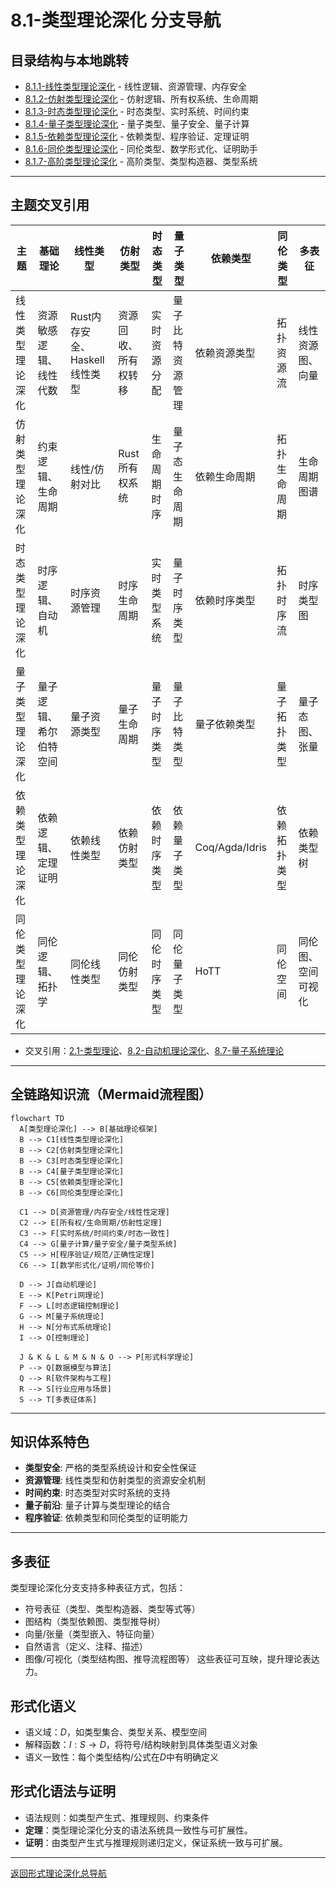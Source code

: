 # 8.1-类型理论深化 分支导航

## 目录结构与本地跳转

- [8.1.1-线性类型理论深化](8.1.1-线性类型理论深化.md) - 线性逻辑、资源管理、内存安全
- [8.1.2-仿射类型理论深化](8.1.2-仿射类型理论深化.md) - 仿射逻辑、所有权系统、生命周期
- [8.1.3-时态类型理论深化](8.1.3-时态类型理论深化.md) - 时态类型、实时系统、时间约束
- [8.1.4-量子类型理论深化](8.1.4-量子类型理论深化.md) - 量子类型、量子安全、量子计算
- [8.1.5-依赖类型理论深化](8.1.5-依赖类型理论深化.md) - 依赖类型、程序验证、定理证明
- [8.1.6-同伦类型理论深化](8.1.6-同伦类型理论深化.md) - 同伦类型、数学形式化、证明助手
- [8.1.7-高阶类型理论深化](8.1.7-高阶类型理论深化.md) - 高阶类型、类型构造器、类型系统

---

## 主题交叉引用

| 主题      | 基础理论 | 线性类型 | 仿射类型 | 时态类型 | 量子类型 | 依赖类型 | 同伦类型 | 多表征 |
|-----------|----------|----------|----------|----------|----------|----------|----------|--------|
| 线性类型理论深化| 资源敏感逻辑、线性代数 | Rust内存安全、Haskell线性类型 | 资源回收、所有权转移 | 实时资源分配 | 量子比特资源管理 | 依赖资源类型 | 拓扑资源流 | 线性资源图、向量|
| 仿射类型理论深化| 约束逻辑、生命周期 | 线性/仿射对比 | Rust所有权系统 | 生命周期时序 | 量子态生命周期 | 依赖生命周期 | 拓扑生命周期 | 生命周期图谱|
| 时态类型理论深化| 时序逻辑、自动机 | 时序资源管理 | 时序生命周期 | 实时类型系统 | 量子时序类型 | 依赖时序类型 | 拓扑时序流 | 时序类型图|
| 量子类型理论深化| 量子逻辑、希尔伯特空间 | 量子资源类型 | 量子生命周期 | 量子时序类型 | 量子比特类型 | 量子依赖类型 | 量子拓扑类型 | 量子态图、张量|
| 依赖类型理论深化| 依赖逻辑、定理证明 | 依赖线性类型 | 依赖仿射类型 | 依赖时序类型 | 依赖量子类型 | Coq/Agda/Idris | 依赖拓扑类型 | 依赖类型树|
| 同伦类型理论深化| 同伦逻辑、拓扑学 | 同伦线性类型 | 同伦仿射类型 | 同伦时序类型 | 同伦量子类型 | HoTT | 同伦空间 | 同伦图、空间可视化|

- 交叉引用：[2.1-类型理论](../2-形式科学理论/2.1-类型理论/README.md)、[8.2-自动机理论深化](../8.2-自动机理论深化/README.md)、[8.7-量子系统理论](../8.7-量子系统理论/README.md)

---

## 全链路知识流（Mermaid流程图）

```mermaid
flowchart TD
  A[类型理论深化] --> B[基础理论框架]
  B --> C1[线性类型理论深化]
  B --> C2[仿射类型理论深化]
  B --> C3[时态类型理论深化]
  B --> C4[量子类型理论深化]
  B --> C5[依赖类型理论深化]
  B --> C6[同伦类型理论深化]
  
  C1 --> D[资源管理/内存安全/线性性定理]
  C2 --> E[所有权/生命周期/仿射性定理]
  C3 --> F[实时系统/时间约束/时态一致性]
  C4 --> G[量子计算/量子安全/量子类型系统]
  C5 --> H[程序验证/规范/正确性定理]
  C6 --> I[数学形式化/证明/同伦等价]
  
  D --> J[自动机理论]
  E --> K[Petri网理论]
  F --> L[时态逻辑控制理论]
  G --> M[量子系统理论]
  H --> N[分布式系统理论]
  I --> O[控制理论]
  
  J & K & L & M & N & O --> P[形式科学理论]
  P --> Q[数据模型与算法]
  Q --> R[软件架构与工程]
  R --> S[行业应用与场景]
  S --> T[多表征体系]
```

---

## 知识体系特色

- **类型安全**: 严格的类型系统设计和安全性保证
- **资源管理**: 线性类型和仿射类型的资源安全机制
- **时间约束**: 时态类型对实时系统的支持
- **量子前沿**: 量子计算与类型理论的结合
- **程序验证**: 依赖类型和同伦类型的证明能力

---

## 多表征

类型理论深化分支支持多种表征方式，包括：

- 符号表征（类型、类型构造器、类型等式等）
- 图结构（类型依赖图、类型推导树）
- 向量/张量（类型嵌入、特征向量）
- 自然语言（定义、注释、描述）
- 图像/可视化（类型结构图、推导流程图等）
这些表征可互映，提升理论表达力。

## 形式化语义

- 语义域：$D$，如类型集合、类型关系、模型空间
- 解释函数：$I: S \to D$，将符号/结构映射到具体类型语义对象
- 语义一致性：每个类型结构/公式在$D$中有明确定义

## 形式化语法与证明

- 语法规则：如类型产生式、推理规则、约束条件
- **定理**：类型理论深化分支的语法系统具一致性与可扩展性。
- **证明**：由类型产生式与推理规则递归定义，保证系统一致与可扩展。

---

[返回形式理论深化总导航](../README.md)
